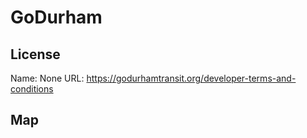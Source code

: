 # GoDurham

## License

Name: None
URL: https://godurhamtransit.org/developer-terms-and-conditions

## Map

<WorldMap topic="public-transport/rtfs-rt/GoDurham/vehicle_positions/#" />
